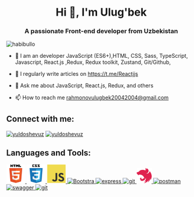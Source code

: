 <h1 align="center">Hi 👋, I'm Ulug'bek</h1>
<h3 align="center">A passionate Front-end developer from Uzbekistan</h3>


<p align="left"> <img src="https://komarev.com/ghpvc/?username=khab1bull0&label=Profile%20views&color=0e75b6&style=flat" alt="habibullo" /> </p>

- 🌱 I am an developer JavaScript (ES6+),HTML, CSS, Sass, TypeScript, Javascript, React.js ,Redux, Redux toolkit,  Zustand, Git/Github,   

- 📝 I regularly write articles on https://t.me/Reactjjs

- 💬 Ask me about JavaScript, React.js, Redux, and others

- 📫 How to reach me rahmonovulugbek20042004@gmail.com

<p align="left">
<h2 align="left">Connect with me:</h2>
<a href="https://www.linkedin.com/in/ulug%CA%BBbek-raxmonov-36967130a/" target="blank"><img align="center" src="https://raw.githubusercontent.com/rahuldkjain/github-profile-readme-generator/master/src/images/icons/Social/linked-in-alt.svg" alt="yuldoshevuz" height="40" width="40" /></a>
<a href="http://t.me/Mumusliim" target="blank"><img align="center" src="https://image.similarpng.com/very-thumbnail/2021/10/Telegram-icon-on-transparent-background-PNG.png" alt="yuldoshevuz" height="40" width="40" /></a>
</p>



<h2 align="left">Languages and Tools:</h2>
<p align="left"> 

<a href="#"> <img src="https://raw.githubusercontent.com/devicons/devicon/master/icons/html5/html5-original-wordmark.svg" alt="html5" width="50" height="50"/> </a>
<a href="#"> <img src="https://raw.githubusercontent.com/devicons/devicon/master/icons/css3/css3-original-wordmark.svg" alt="css3" width="50" height="50"/> </a> 
<a href="#"> <img src="https://raw.githubusercontent.com/devicons/devicon/master/icons/javascript/javascript-original.svg" alt="javascript" width="50" height="50"/> </a>
<a href="#"> <img src="https://upload.wikimedia.org/wikipedia/commons/b/b2/Bootstrap_logo.svg" alt="Bootstra" width="50" height="50"/> </a> 
<a href="#"> <img src="https://encrypted-tbn0.gstatic.com/images?q=tbn:ANd9GcThwbRH8dZHkXXXbZAowG0UA2_jDH9cnQ0fjQ&s" alt="express" width="50" height="50"/> </a>
<a href="#"> <img src="https://encrypted-tbn0.gstatic.com/images?q=tbn:ANd9GcR0ROtPTdQZE4JWt3wKm5q2GmpDKcRJ4C1gaA&s" alt="git" width="50" height="50"/> </a>
<a href="#"> <img src="https://github.com/devicons/devicon/blob/master/icons/nestjs/nestjs-original.svg" alt="nestjs" width="40" height="40"/> </a> 
<a href="#"> <img src="https://encrypted-tbn0.gstatic.com/images?q=tbn:ANd9GcQIx6VZfS41hOuMxd_WU1Uno_ds_ofaqCX4qg&s" alt="postman" width="40" height="40"/> </a> 
<a href="#"> <img src="https://encrypted-tbn0.gstatic.com/images?q=tbn:ANd9GcSllvteTQrlItSC2Gv3zicplG0Zx5wVFADsrA&s" alt="swagger" width="50" height="50"/> </a>
<a href="#"> <img src="https://additionalknowledge.com/wp-content/uploads/2020/07/reactjs.jpg" alt="git" width="40" height="40"/> </a>


</p>





